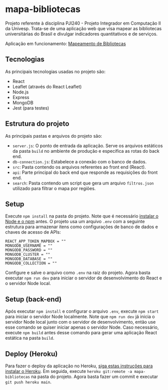 # mapa-bibliotecas

Projeto referente à disciplina PJI240 - Projeto Integrador em Computação II da Univesp. Trata-se de uma aplicação web que visa mapear as bibliotecas universitárias do Brasil e divulgar indicadores quantitativos e de serviços.

Aplicação em funcionamento: [Mapeamento de Bibliotecas](https://mapa-bibliotecas.herokuapp.com/)

## Tecnologias

As principais tecnologias usadas no projeto são:

* React
* Leaflet (através do React Leaflet)
* Node.js
* Express
* MongoDB
* Jest (para testes)

## Estrutura do projeto

As principais pastas e arquivos do projeto são:

* `server.js`: O ponto de entrada da aplicação. Serve os arquivos estáticos da pasta `build` no ambiente de produção e especifica as rotas do back end.
* `db-connection.js`: Estabelece a conexão com o banco de dados.
* `src`: Pasta contendo os arquivos referentes ao front end (React).
* `api`: Parte principal do back end que responde as requisições do front end.
* `search`: Pasta contendo um script que gera um arquivo `filtros.json` utilizado para filtrar o mapa por regiões.

## Setup 

Execute `npm install` na pasta do projeto. Note que é necessário [instalar o Node e o npm](https://balta.io/blog/node-npm-instalacao-configuracao-e-primeiros-passos) antes. O projeto usa um arquivo `.env` com a seguinte estrutura para armazenar itens como configurações de banco de dados e chaves de acesso de APIs:

```
REACT_APP_TOKEN_MAPBOX = ""
MONGODB_USERNAME = ""
MONGODB_PASSWORD = ""
MONGODB_CLUSTER = ""
MONGODB_DATABASE = ""
MONGODB_COLLECTION = ""
```

Configure e salve o arquivo como `.env` na raiz do projeto. Agora basta executar `npm run dev` para iniciar o servidor de desenvolvimento do React e o servidor Node local.

## Setup (back-end)

Após executar `npm install` e configurar o arquivo `.env`, execute `npm start` para iniciar o servidor Node localmente. Note que `npm run dev` já inicia o servidor Node local junto com o servidor de desenvolvimento, então use esse comando se quiser iniciar apenas o servidor Node. Caso necessário, execute `npm build` antes desse comando para gerar uma aplicação React estática na pasta `build`.

## Deploy (Heroku)

Para fazer o deploy da aplicação no Heroku, [siga estas instruções para instalar o Heroku](https://devcenter.heroku.com/articles/heroku-cli). Em seguida, execute `heroku git:remote -a mapa-bibliotecas` na pasta do projeto. Agora basta fazer um commit e executar `git push heroku main`.
